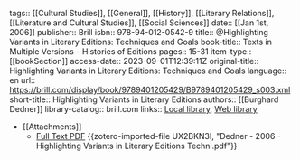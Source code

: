 tags:: [[Cultural Studies]], [[General]], [[History]], [[Literary Relations]], [[Literature and Cultural Studies]], [[Social Sciences]]
date:: [[Jan 1st, 2006]]
publisher:: Brill
isbn:: 978-94-012-0542-9
title:: @Highlighting Variants in Literary Editions: Techniques and Goals
book-title:: Texts in Multiple Versions – Histories of Editions
pages:: 15-31
item-type:: [[bookSection]]
access-date:: 2023-09-01T12:39:11Z
original-title:: Highlighting Variants in Literary Editions: Techniques and Goals
language:: en
url:: https://brill.com/display/book/9789401205429/B9789401205429_s003.xml
short-title:: Highlighting Variants in Literary Editions
authors:: [[Burghard Dedner]]
library-catalog:: brill.com
links:: [Local library](zotero://select/groups/2386895/items/YTHSXP3Y), [Web library](https://www.zotero.org/groups/2386895/items/YTHSXP3Y)

- [[Attachments]]
	- [Full Text PDF](https://brill.com/downloadpdf/book/9789401205429/B9789401205429_s003.pdf) {{zotero-imported-file UX2BKN3I, "Dedner - 2006 - Highlighting Variants in Literary Editions Techni.pdf"}}